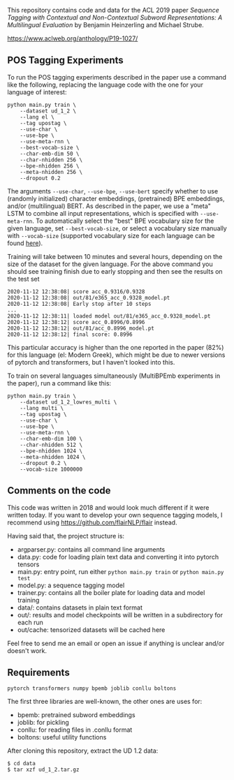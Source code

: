 This repository contains code and data for the ACL 2019 paper *Sequence Tagging with Contextual and Non-Contextual Subword Representations: A Multilingual Evaluation* by Benjamin Heinzerling and Michael Strube.

https://www.aclweb.org/anthology/P19-1027/

## POS Tagging Experiments

To run the POS tagging experiments described in the paper use a command like the following, replacing the language code with the one for your language of interest:

```
python main.py train \
    --dataset ud_1_2 \
    --lang el \
    --tag upostag \
    --use-char \
    --use-bpe \
    --use-meta-rnn \
    --best-vocab-size \
    --char-emb-dim 50 \
    --char-nhidden 256 \
    --bpe-nhidden 256 \
    --meta-nhidden 256 \
    --dropout 0.2
```

The arguments `--use-char`, `--use-bpe`, `--use-bert` specify whether to use (randomly initialized) character embeddings, (pretrained) BPE embeddings, and/or (multilingual) BERT. As described in the paper, we use a "meta" LSTM to combine all input representations, which is specified with `--use-meta-rnn`. To automatically select the "best" BPE vocabulary size for the given language, set `--best-vocab-size`, or select a vocabulary size manually with `--vocab-size` (supported vocabulary size for each language can be found [here](https://nlp.h-its.org/bpemb/#download)).

Training will take between 10 minutes and several hours, depending on the size of the dataset for the given language. For the above command you should see training finish due to early stopping and then see the results on the test set

```
2020-11-12 12:38:08| score acc_0.9316/0.9328
2020-11-12 12:38:08| out/81/e365_acc_0.9328_model.pt
2020-11-12 12:38:08| Early stop after 10 steps
...
2020-11-12 12:38:11| loaded model out/81/e365_acc_0.9328_model.pt
2020-11-12 12:38:12| score acc_0.8996/0.8996
2020-11-12 12:38:12| out/81/acc_0.8996_model.pt
2020-11-12 12:38:12| final score: 0.8996
```
This particular accuracy is higher than the one reported in the paper (82%) for this language (el: Modern Greek), which might be due to newer versions of pytorch and transformers, but I haven't looked into this.

To train on several languages simultaneously (MultiBPEmb experiments in the paper), run a command like this:

```
python main.py train \
    --dataset ud_1_2_lowres_multi \
    --lang multi \
    --tag upostag \
    --use-char \
    --use-bpe \
    --use-meta-rnn \
    --char-emb-dim 100 \
    --char-nhidden 512 \
    --bpe-nhidden 1024 \
    --meta-nhidden 1024 \
    --dropout 0.2 \
    --vocab-size 1000000
```

## Comments on the code

This code was written in 2018 and would look much different if it were written today.
If you want to develop your own sequence tagging models, I recommend using https://github.com/flairNLP/flair instead.

Having said that, the project structure is:

- argparser.py: contains all command line arguments
- data.py: code for loading plain text data and converting it into pytorch tensors
- main.py: entry point, run either `python main.py train` or `python main.py test`
- model.py: a sequence tagging model
- trainer.py: contains all the boiler plate for loading data and model training
- data/: contains datasets in plain text format
- out/: results and model checkpoints will be written in a subdirectory for each run
- out/cache: tensorized datasets will be cached here

Feel free to send me an email or open an issue if anything is unclear and/or doesn't work.

## Requirements

`pytorch transformers numpy bpemb joblib conllu boltons`

The first three libraries are well-known, the other ones are uses for:

- bpemb: pretrained subword embeddings
- joblib: for pickling
- conllu: for reading files in .conllu format
- boltons: useful utility functions

After cloning this repository, extract the UD 1.2 data:

```
$ cd data
$ tar xzf ud_1_2.tar.gz
```
